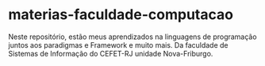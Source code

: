 # materias-faculdade-computacao
Neste repositório, estão meus aprendizados na linguagens de programação juntos aos paradigmas e Framework e muito mais. Da faculdade de Sistemas de Informação do CEFET-RJ unidade Nova-Friburgo. 
